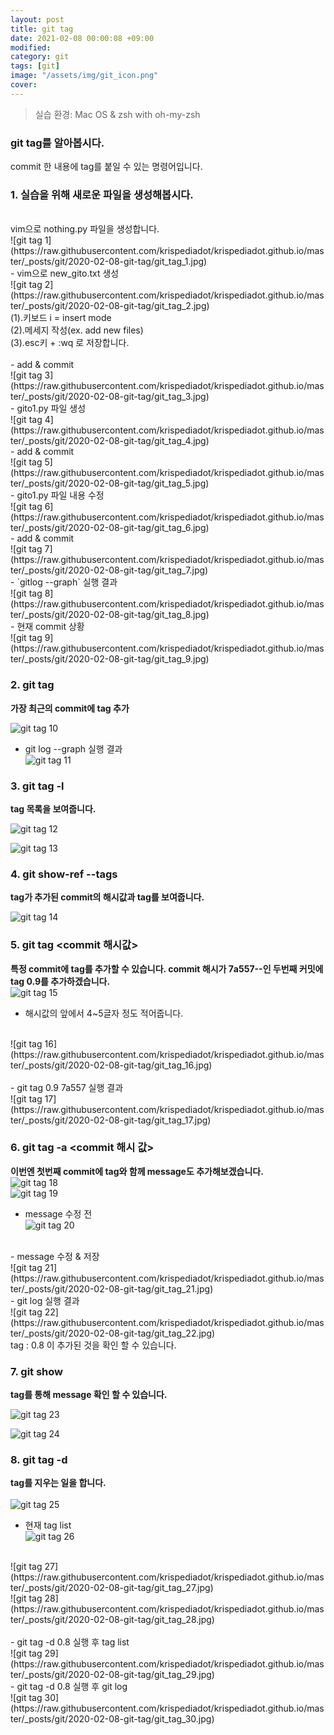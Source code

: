 ```yaml
---
layout: post
title: git tag
date: 2021-02-08 00:00:08 +09:00
modified: 
category: git
tags: [git]
image: "/assets/img/git_icon.png"
cover: 
---
```


>실습 환경: Mac OS & zsh with oh-my-zsh

### git tag를 알아봅시다. <br>

 commit 한 내용에 tag를 붙일 수 있는 명령어입니다.  <br>

### 1. 실습을 위해 새로운 파일을 생성해봅시다. <br>
<br>
vim으로 nothing.py 파일을 생성합니다.
<br>
![git tag 1](https://raw.githubusercontent.com/krispediadot/krispediadot.github.io/master/_posts/git/2020-02-08-git-tag/git_tag_1.jpg)
<br>
- vim으로 new_gito.txt 생성
<br>
![git tag 2](https://raw.githubusercontent.com/krispediadot/krispediadot.github.io/master/_posts/git/2020-02-08-git-tag/git_tag_2.jpg)
<br>
(1).키보드 i = insert mode<br>
(2).메세지 작성(ex. add new files)<br>
(3).esc키 + :wq 로 저장합니다. <br>
<br>
- add & commit
<br>
![git tag 3](https://raw.githubusercontent.com/krispediadot/krispediadot.github.io/master/_posts/git/2020-02-08-git-tag/git_tag_3.jpg)
<br>
- gito1.py 파일 생성
<br>
![git tag 4](https://raw.githubusercontent.com/krispediadot/krispediadot.github.io/master/_posts/git/2020-02-08-git-tag/git_tag_4.jpg)
<br>
- add & commit
<br>
![git tag 5](https://raw.githubusercontent.com/krispediadot/krispediadot.github.io/master/_posts/git/2020-02-08-git-tag/git_tag_5.jpg)
<br>
- gito1.py 파일 내용 수정
<br>
![git tag 6](https://raw.githubusercontent.com/krispediadot/krispediadot.github.io/master/_posts/git/2020-02-08-git-tag/git_tag_6.jpg)
<br>
- add & commit
<br>
![git tag 7](https://raw.githubusercontent.com/krispediadot/krispediadot.github.io/master/_posts/git/2020-02-08-git-tag/git_tag_7.jpg)
<br>
- `gitlog --graph` 실행 결과
<br>
![git tag 8](https://raw.githubusercontent.com/krispediadot/krispediadot.github.io/master/_posts/git/2020-02-08-git-tag/git_tag_8.jpg)
<br>
- 현재 commit 상황
<br>
![git tag 9](https://raw.githubusercontent.com/krispediadot/krispediadot.github.io/master/_posts/git/2020-02-08-git-tag/git_tag_9.jpg)

### 2. git tag <tag> <br>
  **가장 최근의 commit에 tag 추가**

  ![git tag 10](https://raw.githubusercontent.com/krispediadot/krispediadot.github.io/master/_posts/git/2020-02-08-git-tag/git_tag_10.jpg)

  - git log --graph 실행 결과<br>
  ![git tag 11](https://raw.githubusercontent.com/krispediadot/krispediadot.github.io/master/_posts/git/2020-02-08-git-tag/git_tag_11.jpg)

### 3. git tag -l <br>
  **tag 목록을 보여줍니다.**

  ![git tag 12](https://raw.githubusercontent.com/krispediadot/krispediadot.github.io/master/_posts/git/2020-02-08-git-tag/git_tag_12.jpg)

  ![git tag 13](https://raw.githubusercontent.com/krispediadot/krispediadot.github.io/master/_posts/git/2020-02-08-git-tag/git_tag_13.jpg)

### 4. git show-ref --tags <br>
  **tag가 추가된 commit의 해시값과 tag를 보여줍니다.**

  ![git tag 14](https://raw.githubusercontent.com/krispediadot/krispediadot.github.io/master/_posts/git/2020-02-08-git-tag/git_tag_14.jpg)

### 5. git tag <tag> <commit 해시값>
**특정 commit에 tag를 추가할 수 있습니다. commit 해시가 7a557--인 두번째 커밋에 tag 0.9를 추가하겠습니다.**
<br>
![git tag 15](https://raw.githubusercontent.com/krispediadot/krispediadot.github.io/master/_posts/git/2020-02-08-git-tag/git_tag_15.jpg)
<br>
- 해시값의 앞에서 4~5글자 정도 적어줍니다.<br>
<br>
![git tag 16](https://raw.githubusercontent.com/krispediadot/krispediadot.github.io/master/_posts/git/2020-02-08-git-tag/git_tag_16.jpg)
<br><br>
- git tag 0.9 7a557 실행 결과<br>
![git tag 17](https://raw.githubusercontent.com/krispediadot/krispediadot.github.io/master/_posts/git/2020-02-08-git-tag/git_tag_17.jpg)

### 6. git tag -a <tag> <commit 해시 값>
**이번엔 첫번째 commit에 tag와 함께 message도 추가해보겠습니다.**
<br>
![git tag 18](https://raw.githubusercontent.com/krispediadot/krispediadot.github.io/master/_posts/git/2020-02-08-git-tag/git_tag_18.jpg)
<br>
![git tag 19](https://raw.githubusercontent.com/krispediadot/krispediadot.github.io/master/_posts/git/2020-02-08-git-tag/git_tag_19.jpg)
<br>
- message 수정 전<br>
![git tag 20](https://raw.githubusercontent.com/krispediadot/krispediadot.github.io/master/_posts/git/2020-02-08-git-tag/git_tag_20.jpg)
<br>
- message 수정 & 저장<br>
![git tag 21](https://raw.githubusercontent.com/krispediadot/krispediadot.github.io/master/_posts/git/2020-02-08-git-tag/git_tag_21.jpg)
<br>
- git log 실행 결과<br>
![git tag 22](https://raw.githubusercontent.com/krispediadot/krispediadot.github.io/master/_posts/git/2020-02-08-git-tag/git_tag_22.jpg)
<br>
tag : 0.8 이 추가된 것을 확인 할 수 있습니다.<br>

### 7. git show <tag>
  **tag를 통해 message 확인 할 수 있습니다.**

  ![git tag 23](https://raw.githubusercontent.com/krispediadot/krispediadot.github.io/master/_posts/git/2020-02-08-git-tag/git_tag_23.jpg)

  ![git tag 24](https://raw.githubusercontent.com/krispediadot/krispediadot.github.io/master/_posts/git/2020-02-08-git-tag/git_tag_24.jpg)

### 8. git tag -d <tag>
**tag를 지우는 일을 합니다.**
<br><br>
![git tag 25](https://raw.githubusercontent.com/krispediadot/krispediadot.github.io/master/_posts/git/2020-02-08-git-tag/git_tag_25.jpg)
<br>
- 현재 tag list<br>
![git tag 26](https://raw.githubusercontent.com/krispediadot/krispediadot.github.io/master/_posts/git/2020-02-08-git-tag/git_tag_26.jpg)
<br>
![git tag 27](https://raw.githubusercontent.com/krispediadot/krispediadot.github.io/master/_posts/git/2020-02-08-git-tag/git_tag_27.jpg)
<br>
![git tag 28](https://raw.githubusercontent.com/krispediadot/krispediadot.github.io/master/_posts/git/2020-02-08-git-tag/git_tag_28.jpg)
<br><br>
- git tag -d 0.8 실행 후 tag list<br>
![git tag 29](https://raw.githubusercontent.com/krispediadot/krispediadot.github.io/master/_posts/git/2020-02-08-git-tag/git_tag_29.jpg)
<br>
- git tag -d 0.8 실행 후 git log<br>
![git tag 30](https://raw.githubusercontent.com/krispediadot/krispediadot.github.io/master/_posts/git/2020-02-08-git-tag/git_tag_30.jpg)